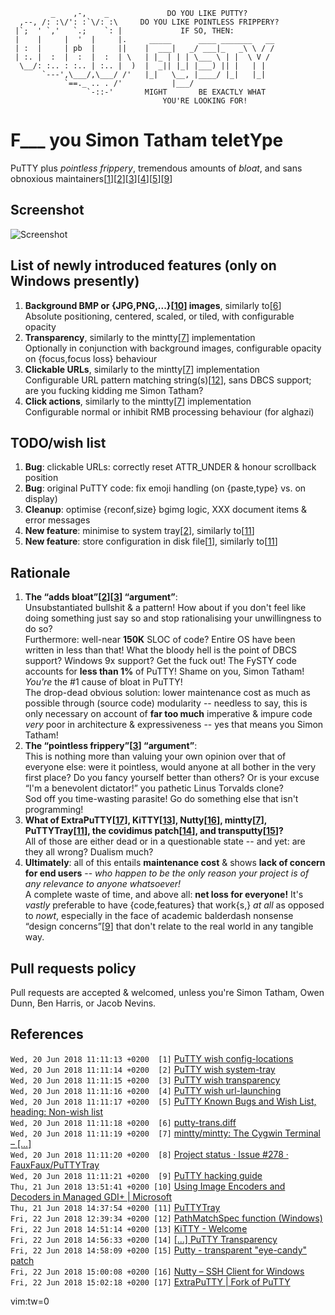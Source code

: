 ```
         _    ,-,    _             DO YOU LIKE PUTTY?
  ,--, /: :\/': :`\/: :\     DO YOU LIKE POINTLESS FRIPPERY?
 |`;  ' `,'   `.;    `: |             IF SO, THEN:
 |    |     |  '  |     |.     _____      ____ _______   __
 | :  |     | pb  |     ||    |  ___|   _/ ___|_   _\ \ / /
 | :. |  :  |  :  |  :  | \   | |_ | | | \___ \ | |  \ V /
  \__/: :.. : :.. | :.. |  )  |  _|| |_| |___) || |   | |
       `---',\___/,\___/ /'   |_|   \__, |____/ |_|   |_|
            `==._ .. . /'           |___/
                 `-::-'       MIGHT       BE EXACTLY WHAT
                                  YOU'RE LOOKING FOR!
```

# **F**\_\_\_ **y**ou **S**imon **T**atham telet**Y**pe
PuTTY plus *pointless frippery*, tremendous amounts of *bloat*, and sans obnoxious maintainers[[1](#r1)][[2](#r2)][[3](#r3)][[4](#r4)][[5](#r5)][[9](#r9)]

## Screenshot
![Screenshot](https://github.com/lalbornoz/FySTY/raw/master/FySTY/FySTY.png "Screenshot")

## List of newly introduced features (only on Windows presently)
1. **Background BMP or {JPG,PNG,...}[[10](#r10)] images**, similarly to[[6](#r6)]  
   Absolute positioning, centered, scaled, or tiled, with configurable opacity
2. **Transparency**, similarly to the mintty[[7](#r7)] implementation  
   Optionally in conjunction with background images, configurable opacity on {focus,focus loss} behaviour
3. **Clickable URLs**, similarly to the mintty[[7](#r7)] implementation  
   Configurable URL pattern matching string(s)[[12](#r12)], sans DBCS support; are you fucking kidding me Simon Tatham?
4. **Click actions**, similarly to the mintty[[7](#r7)] implementation  
   Configurable normal or inhibit RMB processing behaviour (for alghazi)

## TODO/wish list
1. **Bug**: clickable URLs: correctly reset ATTR\_UNDER & honour scrollback position
2. **Bug**: original PuTTY code: fix emoji handling (on {paste,type} vs. on display)
3. **Cleanup**: optimise {reconf,size} bgimg logic, XXX document items & error messages
4. **New feature**: minimise to system tray[[2](#r2)], similarly to[[11](#r11)]
5. **New feature**: store configuration in disk file[[1](#r1)], similarly to[[11](#r11)]

## Rationale
1. **The “adds bloat”[[2](#r2)][[3](#r3)] “argument”**:  
   Unsubstantiated bullshit & a pattern! How about if you don't feel like doing something just say so and stop rationalising your unwillingness to do so?  
   Furthermore: well-near **150K** SLOC of code? Entire OS have been written in less than that! What the bloody hell is the point of DBCS support? Windows 9x support? Get the fuck out! The FySTY code accounts for **less than 1%** of PuTTY! Shame on you, Simon Tatham! *You're* the #1 cause of bloat in PuTTY!  
   The drop-dead obvious solution: lower maintenance cost as much as possible through (source code) modularity -- needless to say, this is only necessary on account of **far too much** imperative & impure code *very* poor in architecture & expressiveness -- yes that means you Simon Tatham!
2. **The “pointless frippery”[[3](#r3)] “argument”**:  
   This is nothing more than valuing your own opinion over that of everyone else: were it pointless, would anyone at all bother in the very first place?
   Do you fancy yourself better than others? Or is your excuse “I'm a benevolent dictator!” you pathetic Linus Torvalds clone?  
   Sod off you time-wasting parasite! Go do something else that isn't programming!
3. **What of ExtraPuTTY[[17](#r17)], KiTTY[[13](#r13)], Nutty[[16](#r16)], mintty[[7](#r7)], PuTTYTray[[11](#r11)], the covidimus patch[[14](#r14)], and transputty[[15](#r15)]?**  
   All of those are either dead or in a questionable state -- and yet: are they all wrong? Dualism much?
4. **Ultimately**: all of this entails **maintenance cost** & shows **lack of concern for end users** -- *who happen to be the only reason your project is of any relevance to anyone whatsoever!*  
   A complete waste of time, and above all: **net loss for everyone!** It's *vastly* preferable to have {code,features} that work{s,} *at all* as opposed to *nowt*, especially in the face of academic balderdash nonsense “design concerns”[[9](#r9)] that don't relate to the real world in any tangible way.

## Pull requests policy
Pull requests are accepted & welcomed, unless you're Simon Tatham, Owen Dunn, Ben Harris, or Jacob Nevins.

## References
``Wed, 20 Jun 2018 11:11:13 +0200  [1]`` <a href="https://www.chiark.greenend.org.uk/~sgtatham/putty/wishlist/config-locations.html" id="r1">PuTTY wish config-locations</a>  
``Wed, 20 Jun 2018 11:11:14 +0200  [2]`` <a href="https://www.chiark.greenend.org.uk/~sgtatham/putty/wishlist/system-tray.html" id="r2">PuTTY wish system-tray</a>  
``Wed, 20 Jun 2018 11:11:15 +0200  [3]`` <a href="https://www.chiark.greenend.org.uk/~sgtatham/putty/wishlist/transparency.html" id="r3">PuTTY wish transparency</a>  
``Wed, 20 Jun 2018 11:11:16 +0200  [4]`` <a href="https://www.chiark.greenend.org.uk/~sgtatham/putty/wishlist/url-launching.html" id="r4">PuTTY wish url-launching</a>  
``Wed, 20 Jun 2018 11:11:17 +0200  [5]`` <a href="https://www.chiark.greenend.org.uk/~sgtatham/putty/wishlist" id="r5">PuTTY Known Bugs and Wish List, heading: Non-wish list</a>  
``Wed, 20 Jun 2018 11:11:18 +0200  [6]`` <a href="http://web.archive.org/web/20161013192410/http://www.covidimus.net/projects/putty/2005-10-6/putty-trans.diff" id="r6">putty-trans.diff</a>  
``Wed, 20 Jun 2018 11:11:19 +0200  [7]`` <a href="https://github.com/mintty/mintty" id="r7">mintty/mintty: The Cygwin Terminal – [...]</a>  
``Wed, 20 Jun 2018 11:11:20 +0200  [8]`` <a href="https://github.com/FauxFaux/PuTTYTray/issues/278" id="r8">Project status · Issue #278 · FauxFaux/PuTTYTray</a>  
``Wed, 20 Jun 2018 11:11:21 +0200  [9]`` <a href="https://tartarus.org/~simon/putty-snapshots/htmldoc/AppendixD.html" id="r9">PuTTY hacking guide</a>  
``Thu, 21 Jun 2018 13:51:41 +0200 [10]`` <a href="https://docs.microsoft.com/en-us/dotnet/framework/winforms/advanced/using-image-encoders-and-decoders-in-managed-gdi" id="r10">Using Image Encoders and Decoders in Managed GDI+ | Microsoft</a>  
``Thu, 21 Jun 2018 14:37:54 +0200 [11]`` <a href="https://puttytray.goeswhere.com" id="r11">PuTTYTray</a>  
``Fri, 22 Jun 2018 12:39:34 +0200 [12]`` <a href="https://msdn.microsoft.com/en-us/library/windows/desktop/bb773727%28v=vs.85%29.aspx" id="r12">PathMatchSpec function (Windows)</a>  
``Fri, 22 Jun 2018 14:51:14 +0200 [13]`` <a href="http://www.9bis.net/kitty" id="r13">KiTTY - Welcome</a>  
``Fri, 22 Jun 2018 14:56:33 +0200 [14]`` <a href="http://web.archive.org/web/20161013192410/http://www.covidimus.net/projects/putty" id="r14">[...] PuTTY Transparency</a>  
``Fri, 22 Jun 2018 14:58:09 +0200 [15]`` <a href="http://web.archive.org/web/20120505105249/http://cprogramming.hu/transputty/" id="r15">Putty - transparent "eye-candy" patch</a>  
``Fri, 22 Jun 2018 15:00:08 +0200 [16]`` <a href="http://web.archive.org/web/20150214071803/http://groehn.net/nutty/" id="r16">Nutty – SSH Client for Windows</a>  
``Fri, 22 Jun 2018 15:02:18 +0200 [17]`` <a href="http://www.extraputty.com/" id="r17">ExtraPuTTY | Fork of PuTTY</a>  
  
vim:tw=0
